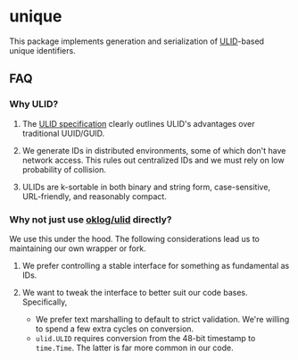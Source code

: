 # unique

This package implements generation and serialization of [ULID](https://github.com/ulid/spec)-based
unique identifiers.

## FAQ

### Why ULID?

1. The [ULID specification](https://github.com/ulid/spec) clearly outlines ULID's
   advantages over traditional UUID/GUID.

1. We generate IDs in distributed environments, some of which don't have network
   access. This rules out centralized IDs and we must rely on low probability of
   collision.

1. ULIDs are k-sortable in both binary and string form, case-sensitive,
   URL-friendly, and reasonably compact.

### Why not just use [oklog/ulid](https://github.com/oklog/ulid) directly?

We use this under the hood. The following considerations lead us to maintaining
our own wrapper or fork.

1. We prefer controlling a stable interface for something as fundamental as IDs.

1. We want to tweak the interface to better suit our code bases. Specifically,
   - We prefer text marshalling to default to strict validation. We're willing
     to spend a few extra cycles on conversion.
   - `ulid.ULID` requires conversion from the 48-bit timestamp to `time.Time`.
     The latter is far more common in our code.
